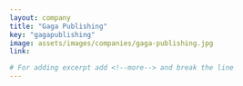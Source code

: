 ```yaml
---
layout: company
title: "Gaga Publishing"
key: "gagapublishing"
image: assets/images/companies/gaga-publishing.jpg
link: 

# For adding excerpt add <!--more--> and break the line
---
```

<!--more-->
